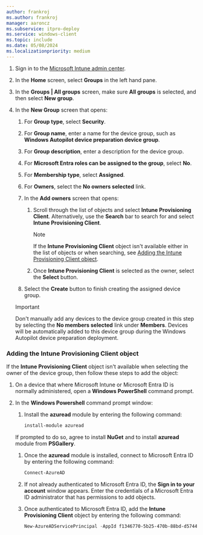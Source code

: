 ```yaml
---
author: frankroj
ms.author: frankroj
manager: aaroncz
ms.subservice: itpro-deploy
ms.service: windows-client
ms.topic: include
ms.date: 05/08/2024
ms.localizationpriority: medium
---
```


<!-- This file is shared by the following articles:

device-preparation/tutorial/user-driven/entra-join-device group.md

Headings are driven by article context. -->

1. Sign in to the [Microsoft Intune admin center](https://go.microsoft.com/fwlink/?linkid=2109431).

1. In the **Home** screen, select **Groups** in the left hand pane.

1. In the **Groups | All groups** screen, make sure **All groups** is selected, and then select **New group**.

1. In the **New Group** screen that opens:

    1. For **Group type**, select **Security**.

    1. For **Group name**, enter a name for the device group, such as **Windows Autopilot device preparation device group**.

    1. For **Group description**, enter a description for the device group.

    1. For **Microsoft Entra roles can be assigned to the group**, select **No**.

    1. For **Membership type**, select **Assigned**.

    1. For **Owners**, select the **No owners selected** link.

    1. In the **Add owners** screen that opens:

       1. Scroll through the list of objects and select **Intune Provisioning Client**. Alternatively, use the **Search** bar to search for and select **Intune Provisioning Client**.

           > [!NOTE]
           >
           > If the **Intune Provisioning Client** object isn't available either in the list of objects or when searching, see [Adding the Intune Provisioning Client object](#adding-the-intune-provisioning-client-object).

       1. Once **Intune Provisioning Client** is selected as the owner, select the **Select** button.



    1. Select the **Create** button to finish creating the assigned device group.

    > [!IMPORTANT]
    >
    > Don't manually add any devices to the device group created in this step by selecting the **No members selected** link under **Members**. Devices will be automatically added to this device group during the Windows Autopilot device preparation deployment.

### Adding the Intune Provisioning Client object

If the **Intune Provisioning Client** object isn't available when selecting the owner of the device group, then follow these steps to add the object:

1. On a device that where Microsoft Intune or Microsoft Entra ID is normally administered, open a **Windows PowerShell** command prompt.

1. In the **Windows Powershell** command prompt window:

   1. Install the **azuread** module by entering the following command:

        ```powershell
        install-module azuread
        ```

    If prompted to do so, agree to install **NuGet** and to install **azuread** module from **PSGallery**.

   1. Once the **azuread** module is installed, connect to Microsoft Entra ID by entering the following command:

        ```powershell
        Connect-AzureAD
        ```

   1. If not already authenticated to Microsoft Entra ID, the **Sign in to your account** window appears. Enter the credentials of a Microsoft Entra ID administrator that has permissions to add objects.

   1. Once authenticated to Microsoft Entra ID, add the **Intune Provisioning Client** object by entering the following command:

        ```powershell
        New-AzureADServicePrincipal -AppId f1346770-5b25-470b-88bd-d5744ab7952c
        ```
